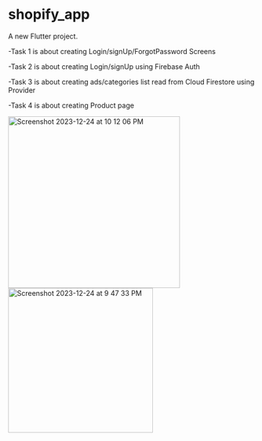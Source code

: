 # shopify_app

A new Flutter project.

-Task 1 is about creating Login/signUp/ForgotPassword Screens

-Task 2 is about creating Login/signUp using Firebase Auth

-Task 3 is about creating ads/categories list read from Cloud Firestore using Provider

-Task 4 is about creating Product page 

<img width="350" alt="Screenshot 2023-12-24 at 10 12 06 PM" src="https://github.com/AliaaAbdelkarimBastawy/ShopifyApp/assets/149010952/64e80003-2123-436c-baa2-a14cf1130e07">
<img width="295" alt="Screenshot 2023-12-24 at 9 47 33 PM" src="https://github.com/AliaaAbdelkarimBastawy/ShopifyApp/assets/149010952/11bb0761-8969-4fd1-bd26-a8c5c61393bb">

